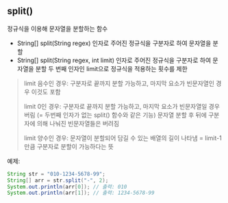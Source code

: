 ## split()

정규식을 이용해 문자열을 분할하는 함수

* String[] split(String regex)
인자로 주어진 정규식을 구분자로 하여 문자열을 분할
* String[] split(String regex, int limit)
인자로 주어진 정규식을 구분자로 하여 문자열을 분할
두 번째 인자인 limit으로 정규식을 적용하는 횟수를 제한

> limit 음수인 경우: 구분자로 끝까지 분할 가능하고, 마지막 요소가 빈문자열인 경우 이것도 포함
>
> limit 0인 경우: 구분자로 끝까지 분할 가능하고, 마지막 요소가 빈문자열일 경우 버림 (= 두번째 인자가 없는 split() 함수와 같은 기능)
> 문자열 분할 후 뒤에 구분자에 의해 나눠진 빈문자열들은 버려짐
>
> limit 양수인 경우: 문자열이 분할되어 담길 수 있는 배열의 길이 나타냄 = limit-1 만큼 구분자로 분할이 가능하다는 뜻

예제:
```java
String str = "010-1234-5678-99";
String[] arr = str.split("-", 2);
System.out.println(arr[0]); // 출력: 010
System.out.println(arr[1]); // 출력: 1234-5678-99
```
